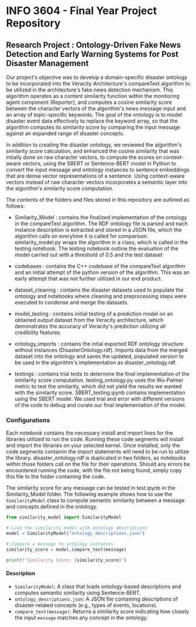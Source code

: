 # INFO 3604 - Final Year Project Repository

## Research Project : Ontology-Driven Fake News Detection and Early Warning Systems for Post Disaster Management

Our project's objective was to develop a domain-specific disaster ontology to be incorporated into the Veracity Architecture's compareText algorithm to be utilized in the architecture's fake news detection mechanism. This algorithm operates as a content similarity function within the monitoring agent component (Reporter), and computes a cosine similarity score between the character vectors of the algorithm's news message input and an array of topic-specific keywords. The goal of the ontology is to model disaster event data effectively to replace the keyword array, so that the algorithm computes its similarity score by comparing the input message against an expanded range of disaster concepts.

In addition to creating the disaster ontology, we reviewed the algorithm's similarity score calculation, and enhanced the cosine similarity that was intially done on raw character vectors, to compute the scores on context-aware vectors, using the SBERT or Sentence-BERT model in Python to convert the input message and ontology instances to sentence embeddings that are dense vector representations of a sentence. Using context-aware vectors instead of raw character vectors incorporates a semantic layer into the algorithm's similarity score computation. 

The contents of the folders and files stored in this repository are outlined as follows:

- Similarity_Model : contains the finalized implementation of the ontology in the compareText algorithm. The RDF ontology file is parsed and each instance description is extracted and stored in a JSON file, which the algorithm calls on everytime it is called for comparison. similarity_model.py wraps the algorithm in a class, which is called in the testing notebook. The testing notebook outline the evaluation of the model carried out with a threshold of 0.5 and the test dataset

- codebases : contains the C++ codebase of the compareText algorithm and an initial attempt of the python version of the algorithm. This was an early attempt that was not further utilized in our end product.

- dataset_cleaning : contains the disaster datasets used to populate the ontology and notebooks where cleaning and preprocessing steps were executed to condense and merge the datasets.

- model_testing : contains initial testing of a prediction model on an obtained output dataset from the Veracity architecture, which demonstrates the accuracy of Veracity's prediction utilizing all credibility features.

- ontology_imports : contains the intial exported RDF ontology structure without instances (DisasterOntology.rdf). Imports data from the merged dataset into the ontology and saves the updated, populated version to be used in the algorithm's implementation as disaster_ontology.rdf.

- testings : contains trial tests to determine the final implementation of the similarity score computation. testing_ontology.py uses the Wu-Palmer metric to test the similarity, which did not yield the results we wanted with the similarity score. SBERT_testing.ipynb contains implementation using the SBERT model. We used trial and error with different versions of the code to debug and curate our final implementation of the model.


### Configurations

Each notebook contains the necessary install and import lines for the libraries utilized to run the code. Running these code segments will install and import the libraries on your selected kernel. Once installed, only the code segments containin the import statements will need to be run to utilize the library. disaster_ontology.rdf is duplicated in two folders, as notebooks within those folders call on the file for their operations. Should any errors be encountered running the code, with the file not being found, simply copy this file to the folder containing the code. 

The similarity score for any message can be tested in test.ipynb in the Similarity_Model folder. The following example shows how to use the `SimilarityModel` class to compute semantic similarity between a message and concepts defined in the ontology.

```python
from similarity_model import SimilarityModel

# Load the similarity model with ontology descriptions
model = SimilarityModel("ontology_descriptions.json")

# Compare a message to ontology instances
similarity_score = model.compare_text(message)

print(f"Similarity Score: {similarity_score}")
```

#### Description

- `SimilarityModel`: A class that loads ontology-based descriptions and computes semantic similarity using Sentence-BERT.
- `ontology_descriptions.json`: A JSON file containing descriptions of disaster-related concepts (e.g., types of events, locations).
- `compare_text(message)`: Returns a similarity score indicating how closely the input `message` matches any concept in the ontology.


